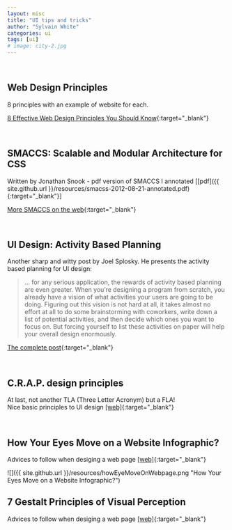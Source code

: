 ```yaml
---
layout: misc
title: "UI tips and tricks"
author: "Sylvain White"
categories: ui
tags: [ui]
# image: city-2.jpg
---
```

<br/>

## Web Design Principles

8 principles with an example of website for each.

[8 Effective Web Design Principles You Should Know](https://conversionxl.com/blog/universal-web-design-principles/){:target="_blank"}

<br/>

## SMACCS: Scalable and Modular Architecture for CSS

Written by Jonathan Snook - pdf version of SMACCS I annotated [[pdf]({{ site.github.url }}/resources/smacss-2012-08-21-annotated.pdf){:target="_blank"}]

[More SMACCS on the web](http://smacss.com/){:target="_blank"}

<br/>

## UI Design: Activity Based Planning

Another sharp and witty post by Joel Splosky. He presents the activity
based planning for UI design:

>... for any serious application, the rewards of activity based planning are even greater. When you’re designing a program from scratch, you already have a vision of what activities your users are going to be doing. Figuring out this vision is not hard at all, it takes almost no effort at all to do some brainstorming with coworkers, write down a list of potential activities, and then decide which ones you want to focus on. But forcing yourself to list these activities on paper will help your overall design enormously.

[The complete post](https://www.joelonsoftware.com/2000/05/09/the-process-of-designing-a-product/){:target="_blank"}

<br/>

## C.R.A.P. design principles

At last, not another TLA (Three Letter Acronym) but a FLA!<br/>
Nice basic principles to UI design
[[web]](https://saylordotorg.github.io/text_business-information-systems-design-an-app-for-that/s07-01-c-r-a-p-principles-of-graphic-.html){:target="_blank"}

<br/>

## How Your Eyes Move on a Website Infographic?

Advices to follow when desiging a web page
[[web]](https://www.singlegrain.com/blog-posts/conversions/101-on-eye-tracking-how-your-eyes-move-on-a-website-infographic/){:target="_blank"}

![]({{ site.github.url }}/resources/howEyeMoveOnWebpage.png "How Your Eyes Move on a Website Infographic?")
<br/>

## 7 Gestalt Principles of Visual Perception

Advices to follow when desiging a web page
[[web]](https://www.usertesting.com/blog/gestalt-principles){:target="_blank"}


